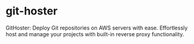 # git-hoster

GitHoster: Deploy Git repositories on AWS servers with ease. Effortlessly host and manage your projects with built-in reverse proxy functionality.
